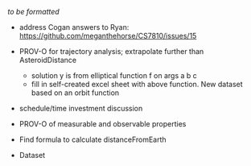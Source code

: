 *to be formatted*
- address Cogan answers to Ryan: https://github.com/meganthehorse/CS7810/issues/15
- PROV-O for trajectory analysis; extrapolate further than AsteroidDistance
    - solution y is from elliptical function f on args a b c
    - fill in self-created excel sheet with above function.  New dataset based on an orbit function 
- schedule/time investment discussion 

- PROV-O of measurable and observable properties
- Find formula to calculate distanceFromEarth
- Dataset
